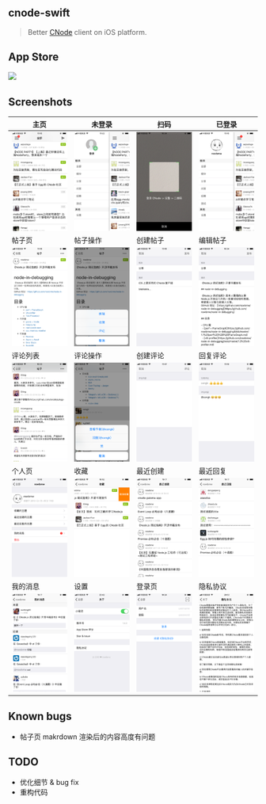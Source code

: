 ## cnode-swift

> Better [CNode](https://cnodejs.org/) client on iOS platform.

## App Store

[![](https://devimages-cdn.apple.com/app-store/marketing/guidelines/images/badge-download-on-the-app-store.svg)](https://itunes.apple.com/app/id1376632178)

## Screenshots

主页 | 未登录 | 扫码 | 已登录
----|-------|-----|------
![](./screenshots/readme/1.PNG) | ![](./screenshots/readme/2.PNG) | ![](./screenshots/readme/3.PNG) | ![](./screenshots/readme/4.PNG)
帖子页 | 帖子操作 | 创建帖子 | 编辑帖子
![](./screenshots/readme/5.PNG) | ![](./screenshots/readme/6.PNG) | ![](./screenshots/readme/7.PNG) | ![](./screenshots/readme/8.PNG)
评论列表 | 评论操作 | 创建评论 | 回复评论
![](./screenshots/readme/9.PNG) | ![](./screenshots/readme/10.PNG) | ![](./screenshots/readme/11.PNG) | ![](./screenshots/readme/12.PNG)
个人页 | 收藏 | 最近创建 | 最近回复
![](./screenshots/readme/13.PNG) | ![](./screenshots/readme/14.PNG) | ![](./screenshots/readme/15.PNG) | ![](./screenshots/readme/16.PNG)
我的消息 | 设置 | 登录页 | 隐私协议
![](./screenshots/readme/17.PNG) | ![](./screenshots/readme/18.PNG) | ![](./screenshots/readme/19.png) | ![](./screenshots/readme/20.png)

## Known bugs

- 帖子页 makrdown 渲染后的内容高度有问题

## TODO

- 优化细节 & bug fix
- 重构代码

